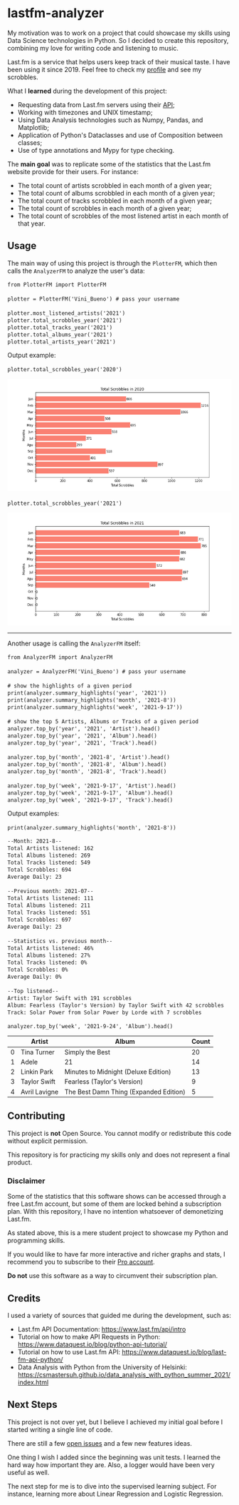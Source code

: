 # lastfm-analyzer
My motivation was to work on a project that could showcase my skills using Data Science technologies in Python. So I decided to create this repository, combining my love for writing code and listening to music.

Last.fm is a service that helps users keep track of their musical taste. I have been using it since 2019. Feel free to check my [profile](https://www.last.fm/user/Vini_Bueno) and see my scrobbles.

What I **learned** during the development of this project:
- Requesting data from Last.fm servers using their [API](https://www.last.fm/api/intro);
- Working with timezones and UNIX timestamp;
- Using Data Analysis technologies such as Numpy, Pandas, and Matplotlib;
- Application of Python's Dataclasses and use of Composition between classes;
- Use of type annotations and Mypy for type checking.

The **main goal** was to replicate some of the statistics that the Last.fm website provide for their users. For instance:
- The total count of artists scrobbled in each month of a given year;
- The total count of albums scrobbled in each month of a given year;
- The total count of tracks scrobbled in each month of a given year;
- The total count of scrobbles in each month of a given year;
- The total count of scrobbles of the most listened artist in each month of that year.

## Usage

The main way of using this project is through the `PlotterFM`, which then calls the `AnalyzerFM` to analyze the user's data:

```
from PlotterFM import PlotterFM

plotter = PlotterFM('Vini_Bueno') # pass your username

plotter.most_listened_artists('2021')
plotter.total_scrobbles_year('2021')
plotter.total_tracks_year('2021')
plotter.total_albums_year('2021')
plotter.total_artists_year('2021')
```

Output example:

`plotter.total_scrobbles_year('2020')`

![total_scrobbles_in_2020.png](results/total_scrobbles_in_2020.png "Total Scrobbles in 2020")

`plotter.total_scrobbles_year('2021')`

![total_scrobbles_in_2021.png](results/total_scrobbles_in_2021.png "Total Scrobbles in 2021")

---

Another usage is calling the `AnalyzerFM` itself:

```
from AnalyzerFM import AnalyzerFM

analyzer = AnalyzerFM('Vini_Bueno') # pass your username

# show the highlights of a given period
print(analyzer.summary_highlights('year', '2021'))
print(analyzer.summary_highlights('month', '2021-8'))
print(analyzer.summary_highlights('week', '2021-9-17'))

# show the top 5 Artists, Albums or Tracks of a given period
analyzer.top_by('year', '2021', 'Artist').head()
analyzer.top_by('year', '2021', 'Album').head()
analyzer.top_by('year', '2021', 'Track').head()

analyzer.top_by('month', '2021-8', 'Artist').head()
analyzer.top_by('month', '2021-8', 'Album').head()
analyzer.top_by('month', '2021-8', 'Track').head()

analyzer.top_by('week', '2021-9-17', 'Artist').head()
analyzer.top_by('week', '2021-9-17', 'Album').head()
analyzer.top_by('week', '2021-9-17', 'Track').head()
```

Output examples:

`print(analyzer.summary_highlights('month', '2021-8'))`

```
--Month: 2021-8--
Total Artists listened: 162
Total Albums listened: 269
Total Tracks listened: 549
Total Scrobbles: 694
Average Daily: 23

--Previous month: 2021-07--
Total Artists listened: 111
Total Albums listened: 211
Total Tracks listened: 551
Total Scrobbles: 697
Average Daily: 23

--Statistics vs. previous month--
Total Artists listened: 46%
Total Albums listened: 27%
Total Tracks listened: 0%
Total Scrobbles: 0%
Average Daily: 0%

--Top listened--
Artist: Taylor Swift with 191 scrobbles
Album: Fearless (Taylor's Version) by Taylor Swift with 42 scrobbles
Track: Solar Power from Solar Power by Lorde with 7 scrobbles
```

`analyzer.top_by('week', '2021-9-24', 'Album').head()`

| | Artist | Album | Count |
| --- | --- | --- | --- |
| 0 | Tina Turner | Simply the Best | 20 |
| 1 | Adele | 21 | 14 |
| 2 | Linkin Park | Minutes to Midnight (Deluxe Edition) | 13 |
| 3 | Taylor Swift | Fearless (Taylor's Version) | 9 |
| 4 | Avril Lavigne | The Best Damn Thing (Expanded Edition) | 5 |

## Contributing
This project is **not** Open Source. You cannot modify or redistribute this code without explicit permission.

This repository is for practicing my skills only and does not represent a final product.

### Disclaimer
Some of the statistics that this software shows can be accessed through a free Last.fm account, but some of them are locked behind a subscription plan. With this repository, I have no intention whatsoever of demonetizing Last.fm.

As stated above, this is a mere student project to showcase my Python and programming skills.

If you would like to have far more interactive and richer graphs and stats, I recommend you to subscribe to their [Pro account](https://www.last.fm/pro).

**Do not** use this software as a way to circumvent their subscription plan.

## Credits
I used a variety of sources that guided me during the development, such as:
- Last.fm API Documentation: https://www.last.fm/api/intro
- Tutorial on how to make API Requests in Python: https://www.dataquest.io/blog/python-api-tutorial/
- Tutorial on how to use Last.fm API: https://www.dataquest.io/blog/last-fm-api-python/
- Data Analysis with Python from the University of Helsinki: https://csmastersuh.github.io/data_analysis_with_python_summer_2021/index.html

## Next Steps
This project is not over yet, but I believe I achieved my initial goal before I started writing a single line of code.

There are still a few [open issues](https://github.com/BuenoVini/lastfm-analyzer/issues) and a few new features ideas.

One thing I wish I added since the beginning was unit tests. I learned the hard way how important they are. Also, a logger would have been very useful as well.

The next step for me is to dive into the supervised learning subject. For instance, learning more about Linear Regression and Logistic Regression.